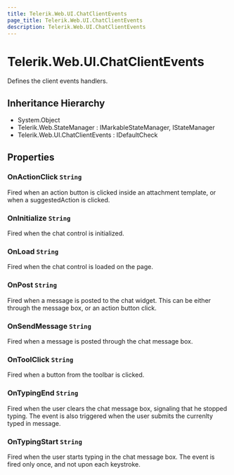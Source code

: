 ```yaml
---
title: Telerik.Web.UI.ChatClientEvents
page_title: Telerik.Web.UI.ChatClientEvents
description: Telerik.Web.UI.ChatClientEvents
---
```


# Telerik.Web.UI.ChatClientEvents

Defines the client events handlers.

## Inheritance Hierarchy

* System.Object
* Telerik.Web.StateManager : IMarkableStateManager, IStateManager
* Telerik.Web.UI.ChatClientEvents : IDefaultCheck

## Properties

###  OnActionClick `String`

Fired when an action button is clicked inside an attachment template, or when a suggestedAction is clicked.

###  OnInitialize `String`

Fired when the chat control is initialized.

###  OnLoad `String`

Fired when the chat control is loaded on the page.

###  OnPost `String`

Fired when a message is posted to the chat widget. This can be either through the message box, or an action button click.

###  OnSendMessage `String`

Fired when a message is posted through the chat message box.

###  OnToolClick `String`

Fired when a button from the toolbar is clicked.

###  OnTypingEnd `String`

Fired when the user clears the chat message box, signaling that he stopped typing. The event is also triggered when the user submits the currenlty typed in message.

###  OnTypingStart `String`

Fired when the user starts typing in the chat message box. The event is fired only once, and not upon each keystroke.

